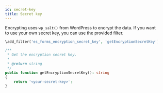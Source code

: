 ```yaml
---
id: secret-key
title: Secret key
---
```



Encrypting uses `wp_salt()` from WordPress to encrypt the data. If you want to use your own secret key, you can use the provided filter.

```php
\add_filter('es_forms_encryption_secret_key', 'getEncryptionSecretKey');

/**
 * Get the encryption secret key.
 *
 * @return string
 */
public function getEncryptionSecretKey(): string
{
	return '<your-secret-key>';
}
```

